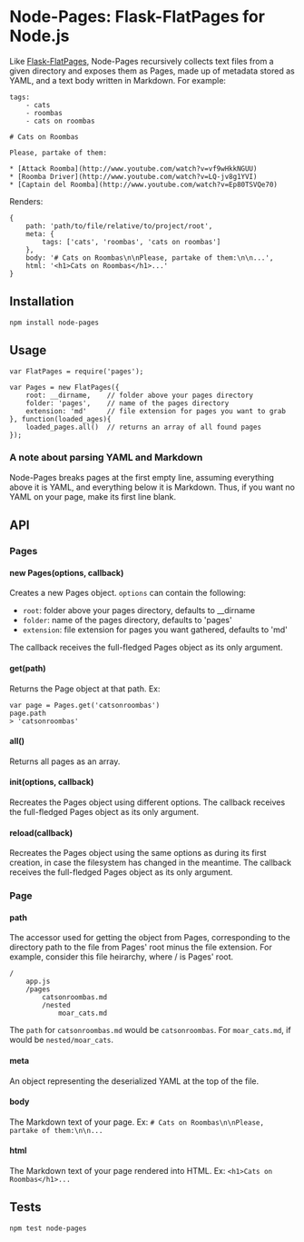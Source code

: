 # Node-Pages: Flask-FlatPages for Node.js

Like [Flask-FlatPages](http://pythonhosted.org/Flask-FlatPages/), Node-Pages recursively collects text files from a given directory and exposes them as Pages, made up of metadata stored as YAML, and a text body written in Markdown. For example:

	tags:
		- cats
		- roombas
		- cats on roombas

	# Cats on Roombas

	Please, partake of them:

	* [Attack Roomba](http://www.youtube.com/watch?v=vf9wHkkNGUU)
	* [Roomba Driver](http://www.youtube.com/watch?v=LQ-jv8g1YVI)
	* [Captain del Roomba](http://www.youtube.com/watch?v=Ep80TSVQe70)

Renders:

	{
		path: 'path/to/file/relative/to/project/root',
		meta: {
			tags: ['cats', 'roombas', 'cats on roombas']
		},
		body: '# Cats on Roombas\n\nPlease, partake of them:\n\n...',
		html: '<h1>Cats on Roombas</h1>...'
	}

## Installation

	npm install node-pages

## Usage

	var FlatPages = require('pages');

	var Pages = new FlatPages({
		root: __dirname, 	// folder above your pages directory
		folder: 'pages', 	// name of the pages directory
		extension: 'md'		// file extension for pages you want to grab
	}, function(loaded_ages){
		loaded_pages.all() 	// returns an array of all found pages
	});

### A note about parsing YAML and Markdown

Node-Pages breaks pages at the first empty line, assuming everything above it is YAML, and everything below it is Markdown. Thus, if you want no YAML on your page, make its first line blank.

## API

### Pages

#### new Pages(options, callback)

Creates a new Pages object. `options` can contain the following:

* `root`: folder above your pages directory, defaults to __dirname
* `folder`: name of the pages directory, defaults to 'pages'
* `extension`: file extension for pages you want gathered, defaults to 'md'

The callback receives the full-fledged Pages object as its only argument.

#### get(path)

Returns the Page object at that path. Ex:

	var page = Pages.get('catsonroombas')
	page.path
	> 'catsonroombas'

#### all()

Returns all pages as an array.

#### init(options, callback)

Recreates the Pages object using different options. The callback receives the full-fledged Pages object as its only argument.

#### reload(callback)

Recreates the Pages object using the same options as during its first creation, in case the filesystem has changed in the meantime. The callback receives the full-fledged Pages object as its only argument.

### Page

#### path

The accessor used for getting the object from Pages, corresponding to the directory path to the file from Pages' root minus the file extension. For example, consider this file heirarchy, where / is Pages' root.

	/
		app.js
		/pages
			catsonroombas.md
			/nested
				moar_cats.md

The `path` for `catsonroombas.md` would be `catsonroombas`. For `moar_cats.md`, if would be `nested/moar_cats`.

#### meta

An object representing the deserialized YAML at the top of the file.

#### body

The Markdown text of your page. Ex: `# Cats on Roombas\n\nPlease, partake of them:\n\n...`

#### html

The Markdown text of your page rendered into HTML. Ex: `<h1>Cats on Roombas</h1>...`

## Tests

	npm test node-pages